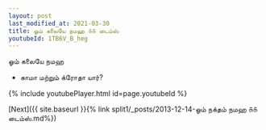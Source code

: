 ```yaml
---
layout: post
last_modified_at: 2021-03-30
title: ஓம் கலையே நமஹ ௧௧ டைம்ஸ்
youtubeId: 1TB6V_B_heg
---
```

 
 
 ஓம் கலையே நமஹ  
 
 -  காமா மற்றும் க்ரோதா யார்? 
 
  
 
  
 
 
 
 
 
 


{% include youtubePlayer.html id=page.youtubeId %}
 
[Next]({{ site.baseurl }}{% link  split1/_posts/2013-12-14-ஓம் நக்தம் நமஹ ௧௧ டைம்ஸ்.md%})
 
